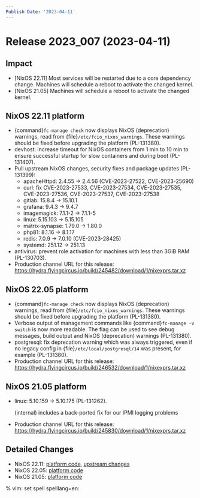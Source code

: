 ```yaml
---
Publish Date: '2023-04-11'
---
```


# Release 2023_007 (2023-04-11)

## Impact

- \[NixOS 22.11\] Most services will be restarted due to a core dependency change. Machines will schedule a reboot to activate the changed kernel.
- \[NixOS 21.05\] Machines will schedule a reboot to activate the changed kernel.


## NixOS 22.11 platform

- {command}`fc-manage check` now displays NixOS (deprecation) warnings, read from {file}`/etc/fcio_nixos_warnings`. These warnings should be fixed before upgrading the platform (PL-131380).
- devhost: increase timeout for NixOS containers from 1 min to 10 min to ensure successful startup for slow containers and during boot (PL-131407).
- Pull upstream NixOS changes, security fixes and package updates (PL-131399):
  - apacheHttpd: 2.4.55 -> 2.4.56 (CVE-2023-27522, CVE-2023-25690)
  - curl: fix CVE-2023-27533, CVE-2023-27534, CVE-2023-27535, CVE-2023-27536, CVE-2023-27537, CVE-2023-27538
  - gitlab: 15.8.4 -> 15.10.1
  - grafana: 9.4.3 -> 9.4.7
  - imagemagick: 7.1.1-2 -> 7.1.1-5
  - linux: 5.15.103 -> 5.15.105
  - matrix-synapse: 1.79.0 -> 1.80.0
  - php81: 8.1.16 -> 8.1.17
  - redis: 7.0.9 -> 7.0.10 (CVE-2023-28425)
  - systemd: 251.12 -> 251.13
- antivirus: prevent role activation for machines with less than 3GiB RAM (PL-130703).
- Production channel URL for this release: https://hydra.flyingcircus.io/build/245482/download/1/nixexprs.tar.xz

## NixOS 22.05 platform

- {command}`fc-manage check` now displays NixOS (deprecation) warnings, read from {file}`/etc/fcio_nixos_warnings`. These warnings should be fixed before upgrading the platform (PL-131380).
- Verbose output of management commands like {command}`fc-manage -v switch` is now more readable. The flag can be used to see debug messages, build output and NixOS (deprecation) warnings (PL-131380).
- postgresql: fix deprecation warning which was always triggered, even if no legacy config in {file}`/etc/local/postgresql/14` was present, for example (PL-131380).
- Production channel URL for this release: https://hydra.flyingcircus.io/build/246532/download/1/nixexprs.tar.xz

## NixOS 21.05 platform

- linux: 5.10.159 -> 5.10.175 (PL-131262).

  (internal) includes a back-ported fix for our IPMI logging problems
- Production channel URL for this release: https://hydra.flyingcircus.io/build/245830/download/1/nixexprs.tar.xz
## Detailed Changes

- NixOS 22.11: [platform code](https://github.com/flyingcircusio/fc-nixos/compare/fc/r2023_006/22.11...46e55d8707c0ddea7f0818a7cc1c2983b03ba109),
  [upstream changes](https://github.com/flyingcircusio/nixpkgs/compare/37fc54a5f81db6bafcc4f6b1656c586661c0800c...09ba0ca4298d5b850a74c7b00495c1d962f1d083)
- NixOS 22.05: [platform code](https://github.com/flyingcircusio/fc-nixos/compare/fc/r2023_006/22.05...e664cbb525009f811152ae11479bd9a1a04f169b)
- NixOS 21.05: [platform code](https://github.com/flyingcircusio/fc-nixos/compare/fc/r2023_006/21.05...1893cbd53e0588746b50e6874c27fc1b0a93dc9c)

% vim: set spell spelllang=en:

